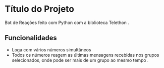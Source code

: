 
# Título do Projeto

Bot de Reações feito com Python com a biblioteca Telethon .


## Funcionalidades

- Loga com vários números simultâneos
- Todos os números reagem as últimas mensagens recebidas nos grupos selecionados, onde pode ser mais de um grupo ao mesmo tempo .
 

